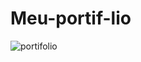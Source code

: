 # Meu-portif-lio


![portifolio](https://user-images.githubusercontent.com/102994125/197783627-b1cc1117-2bbd-42dc-8eb4-d7478b918794.gif)

